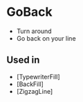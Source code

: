 # GoBack

- Turn around
- Go back on your line

## Used in 

- [TypewriterFill]
- [BackFill]
- [ZigzagLine]


